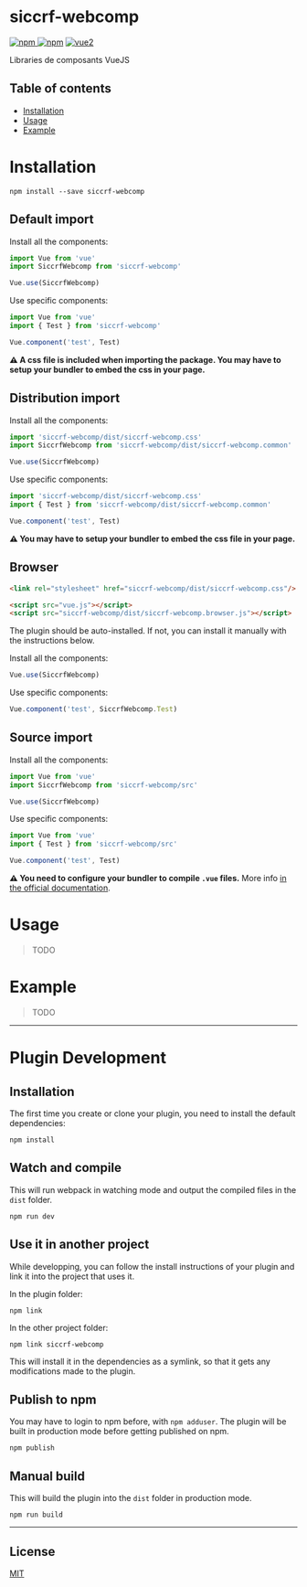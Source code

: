 # siccrf-webcomp

[![npm](https://img.shields.io/npm/v/siccrf-webcomp.svg) ![npm](https://img.shields.io/npm/dm/siccrf-webcomp.svg)](https://www.npmjs.com/package/siccrf-webcomp)
[![vue2](https://img.shields.io/badge/vue-2.x-brightgreen.svg)](https://vuejs.org/)

Libraries de composants VueJS

## Table of contents

- [Installation](#installation)
- [Usage](#usage)
- [Example](#example)

# Installation

```
npm install --save siccrf-webcomp
```

## Default import

Install all the components:

```javascript
import Vue from 'vue'
import SiccrfWebcomp from 'siccrf-webcomp'

Vue.use(SiccrfWebcomp)
```

Use specific components:

```javascript
import Vue from 'vue'
import { Test } from 'siccrf-webcomp'

Vue.component('test', Test)
```

**⚠️ A css file is included when importing the package. You may have to setup your bundler to embed the css in your page.**

## Distribution import

Install all the components:

```javascript
import 'siccrf-webcomp/dist/siccrf-webcomp.css'
import SiccrfWebcomp from 'siccrf-webcomp/dist/siccrf-webcomp.common'

Vue.use(SiccrfWebcomp)
```

Use specific components:

```javascript
import 'siccrf-webcomp/dist/siccrf-webcomp.css'
import { Test } from 'siccrf-webcomp/dist/siccrf-webcomp.common'

Vue.component('test', Test)
```

**⚠️ You may have to setup your bundler to embed the css file in your page.**

## Browser

```html
<link rel="stylesheet" href="siccrf-webcomp/dist/siccrf-webcomp.css"/>

<script src="vue.js"></script>
<script src="siccrf-webcomp/dist/siccrf-webcomp.browser.js"></script>
```

The plugin should be auto-installed. If not, you can install it manually with the instructions below.

Install all the components:

```javascript
Vue.use(SiccrfWebcomp)
```

Use specific components:

```javascript
Vue.component('test', SiccrfWebcomp.Test)
```

## Source import

Install all the components:

```javascript
import Vue from 'vue'
import SiccrfWebcomp from 'siccrf-webcomp/src'

Vue.use(SiccrfWebcomp)
```

Use specific components:

```javascript
import Vue from 'vue'
import { Test } from 'siccrf-webcomp/src'

Vue.component('test', Test)
```

**⚠️ You need to configure your bundler to compile `.vue` files.** More info [in the official documentation](https://vuejs.org/v2/guide/single-file-components.html).

# Usage

> TODO

# Example

> TODO

---

# Plugin Development

## Installation

The first time you create or clone your plugin, you need to install the default dependencies:

```
npm install
```

## Watch and compile

This will run webpack in watching mode and output the compiled files in the `dist` folder.

```
npm run dev
```

## Use it in another project

While developping, you can follow the install instructions of your plugin and link it into the project that uses it.

In the plugin folder:

```
npm link
```

In the other project folder:

```
npm link siccrf-webcomp
```

This will install it in the dependencies as a symlink, so that it gets any modifications made to the plugin.

## Publish to npm

You may have to login to npm before, with `npm adduser`. The plugin will be built in production mode before getting published on npm.

```
npm publish
```

## Manual build

This will build the plugin into the `dist` folder in production mode.

```
npm run build
```

---

## License

[MIT](http://opensource.org/licenses/MIT)
